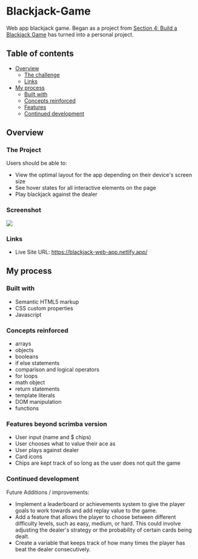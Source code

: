# Blackjack-Game
 Web app blackjack game. Began as a project from [Section 4: Build a Blackjack Game](https://scrimba.com/learn/learnjavascript/lets-build-a-blackjack-game-coa954d1fb213d2a9d5a1c8ab) has turned into a personal project.

## Table of contents

- [Overview](#overview)
  - [The challenge](#the-challenge)
  - [Links](#links)
- [My process](#my-process)
  - [Built with](#built-with)
  - [Concepts reinforced](#concepts-reinforced)
  - [Features](#features-beyond-scrimba-version)
  - [Continued development](#continued-development)

## Overview

### The Project

Users should be able to:

- View the optimal layout for the app depending on their device's screen size
- See hover states for all interactive elements on the page
- Play blackjack against the dealer

### Screenshot
![](./assets/img/project-sc.png)

### Links

- Live Site URL: https://blackjack-web-app.netlify.app/

## My process

### Built with

- Semantic HTML5 markup
- CSS custom properties
- Javascript

### Concepts reinforced

- arrays
- objects
- booleans
- if else statements
- comparison and logical operators
- for loops
- math object
- return statements
- template literals
- DOM manipulation
- functions

### Features beyond scrimba version

- User input (name and $ chips)
- User chooses what to value their ace as
- User plays against dealer
- Card icons
- Chips are kept track of so long as the user does not quit the game

### Continued development

Future Additions / improvements:

- Implement a leaderboard or achievements system to give the player goals to work towards and add replay value to the game.
- Add a feature that allows the player to choose between different difficulty levels, such as easy, medium, or hard. This could involve adjusting the dealer's strategy or the probability of certain cards being dealt.
- Create a variable that keeps track of how many times the player has beat the dealer consecutively.

